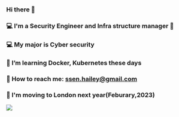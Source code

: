### Hi there 👋
### 💻 I'm a Security Engineer and Infra structure manager 👋
### 💻 My major is Cyber security
### 🌱 I’m learning Docker, Kubernetes these days
###  💌 How to reach me: ssen.hailey@gmail.com
### 🎁 I'm moving to London next year(Feburary,2023)


<!--
**ssen-hailey/ssen-hailey** is a ✨ _special_ ✨ repository because its `README.md` (this file) appears on your GitHub profile.

Here are some ideas to get you started:

- 🔭 I’m currently working on ...
- 🌱 I’m currently learning ...
- 👯 I’m looking to collaborate on ...
- 🤔 I’m looking for help with ...
- 💬 Ask me about ...
- 📫 How to reach me: ...
- 😄 Pronouns: ...
- ⚡ Fun fact: ...
-->
<a href="https://hits.seeyoufarm.com"><img src="https://hits.seeyoufarm.com/api/count/incr/badge.svg?url=https%3A%2F%2Fgithub.com%2Fn0wn3ss%2Fhit-counter&count_bg=%2379C83D&title_bg=%23555555&icon=&icon_color=%23E7E7E7&title=hits&edge_flat=false"/></a>

